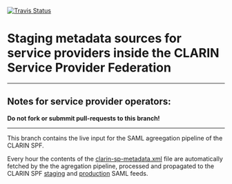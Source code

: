 [![Travis Status](https://travis-ci.org/clarin-eric/SPF-SPs-metadata.svg?branch=production)](https://travis-ci.org/clarin-eric/SPF-SPs-metadata)
# Staging metadata sources for service providers inside the CLARIN Service Provider Federation
---
## Notes for service provider operators:
**Do not fork or submmit pull-requests to this branch!**

---

This branch contains the live input for the SAML agreegation pipeline of the CLARIN SPF.

Every hour the contents of the [clarin-sp-metadata.xml](https://github.com/clarin-eric/SPF-SPs-metadata/blob/production/clarin-sp-metadata.xml) file are automatically fetched by the the agregation pipeline, processed and propagated to the CLARIN SPF [staging](https://infra.clarin.eu/aai/md_about_spf_sps.xml) and [production](https://infra.clarin.eu/aai/prod_md_about_spf_sps.xml) SAML feeds.

